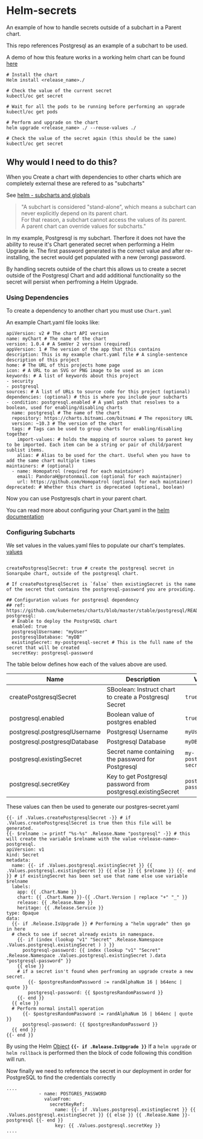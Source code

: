 # Helm-secrets
An example of how to handle secrets outside of a subchart in a Parent chart.

This repo references Postgresql as an example of a subchart to be used.

A demo of how this feature works in a working helm chart can be found [here](https://github.com/Homopatrol/charts-1/tree/master/charts/sonarqube)

```console
# Install the chart
Helm install <release_name>./

# Check the value of the current secret
kubectl/oc get secret

# Wait for all the pods to be running before performing an upgrade
kubectl/oc get pods

# Perform and upgrade on the chart
helm upgrade <release_name> ./ --reuse-values ./

# Check the value of the secret again (this should be the same)
kubectl/oc get secret
```

## Why would I need to do this?
When you Create a chart with dependencies to other charts which are completely external these are refered to as "subcharts"

See [helm - subcharts and globals](https://helm.sh/docs/chart_template_guide/subcharts_and_globals/)

>"A subchart is considered "stand-alone", which means a subchart can never explicitly depend on its parent chart.     
> For that reason, a subchart cannot access the values of its parent.   
> A parent chart can override values for subcharts."

In my example, Postgresql is my subchart. Therfore it does not have the ability to reuse it's Chart generated secret when performing a Helm Upgrade
ie. The first password generated is the correct value and after re-installing, the secret would get populated with a new (wrong) password.

<!-- Additionally, by adding options to re-create the secrets, it's easier to handle the lifecycle of the secrets: ie. the same secret when performing an upgrade so it will still hold the correct value. -->


   <!-- the "existingSecret" parameter assumes that we are creating the secret outside Helm. -->

By handling secrets outside of the chart this allows us to create a secret outside of the Postgresql Chart and add additional functionality so the secret will persist when perfroming a Helm Upgrade.

### Using Dependencies
To create a dependency to another chart you must use `Chart.yaml`

An example Chart.yaml file looks like:
```
apiVersion: v2 # The chart API version 
name: myChart # The name of the chart
version: 1.0.4 # A SemVer 2 version (required)
appVersion: 1 # The version of the app that this contains
description: This is my example chart.yaml file # A single-sentence description of this project
home: # The URL of this projects home page
icon: # A URL to an SVG or PNG image to be used as an icon 
keywords: # A list of keywords about this project
- security
- postgresql
sources: # A list of URLs to source code for this project (optional)
dependencies: (optional) # this is where you include your subcharts
- condition: postgresql.enabled # A yaml path that resolves to a boolean, used for enabling/disabling charts 
  name: postgresql # The name of the chart
  repository: https://charts.bitnami.com/bitnami # The repository URL
  version: ~10.3 # The version of the chart 
  tags: # Tags can be used to group charts for enabling/disabling together
    import-values: # holds the mapping of source values to parent key to be imported. Each item can be a string or pair of child/parent sublist items.
    alias: # Alias to be used for the chart. Useful when you have to add the same chart multiple times
maintainers: # (optional)
  - name: Homopatrol (required for each maintainer)
    email: PandoraH@protonmail.com (optional for each maintainer)
    url: https://github.com/Homopatrol (optional for each maintainer)
deprecated: # Whether this chart is deprecated (optional, boolean)
```
Now you can use Postgresqls chart in your parent chart.

You can read more about configuring your Chart.yaml in the [helm documentation](https://helm.sh/docs/topics/charts/)

### Configuring Subcharts 
<!-- With Helm, configuration settings are kept separate from the manifest formats. You can edit the configuration values without changing the rest of the manifest. -->
We set values in the values.yaml files to populate our chart's templates.
[values](./values.yaml)
```

createPostgresqlSecret: true # create the postgresql secret in Sonarqube chart, outside of the postgresql chart. 

# If createPostgresqlSecret is `false` then existingSecret is the name of the secret that contains the postgresql-password you are providing.

## Configuration values for postgresql dependency
## ref: https://github.com/kubernetes/charts/blob/master/stable/postgresql/README.md
postgresql:
  # Enable to deploy the PostgreSQL chart
  enabled: true
  postgresqlUsername: "myUser"
  postgresqlDatabase: "myDB"
  existingSecret: my-postgresql-secret # This is the full name of the secret that will be created 
  secretKey: postgresql-password
```
The table below defines how each of the values above are used.

| Name | Description | Value |
|------------- |-------------|-------------|
| createPostgresqlSecret | SBoolean: Instruct chart to create a Postgresql Secret | `true` |
| postgresql.enabled | Boolean value of postgres enabled  | `true` |
| postgresql.postgresqlUsername | Postgresql Username | `myUser` |
| postgresql.postgresqlDatabase | Postgresql Database | `myDB` |
| postgresql.existingSecret | Secret name containing the password for Postgresql  | `my-postgresql-secret` |
| postgresql.secretKey | Key to get Postgresql password from postgresql.existingSecret | `postgresql-password` |

These values can then be used to generate our postgres-secret.yaml
```
{{- if .Values.createPostgresqlSecret -}} # if .Values.createPostgresqlSecret is true then this file will be generated.
{{- $relname := printf "%s-%s" .Release.Name "postgresql" -}} # this will create the variable $relname with the value <release-name>-postgresql.
apiVersion: v1
kind: Secret
metadata:
  name: {{- if .Values.postgresql.existingSecret }} {{ .Values.postgresql.existingSecret }} {{ else }} {{ $relname }} {{- end }} # if existingSecret has been set use that name else use variable $relname
  labels:
    app: {{ .Chart.Name }}
    chart: {{ .Chart.Name }}-{{ .Chart.Version | replace "+" "_" }}
    release: {{ .Release.Name }}
    heritage: {{ .Release.Service }}
type: Opaque
data:
  {{- if .Release.IsUpgrade }} # Performing a "helm upgrade" then go in here 
  # check to see if secret already exists in namespace.
    {{- if (index (lookup "v1" "Secret" .Release.Namespace .Values.postgresql.existingSecret ) ) }}
      postgresql-password: {{ index (lookup "v1" "Secret" .Release.Namespace .Values.postgresql.existingSecret ).data "postgresql-password" }}
    {{ else }}
    # if a secret isn't found when perfroming an upgrade create a new secret.
        {{- $postgresRandomPassword := randAlphaNum 16 | b64enc | quote }}
        postgresql-password: {{ $postgresRandomPassword }}
    {{- end }}
  {{ else }}
  # Perform normal install operation
      {{- $postgresRandomPassword := randAlphaNum 16 | b64enc | quote }}
      postgresql-password: {{ $postgresRandomPassword }}
  {{ end }}
{{- end }}
```
By using the Helm [Object](https://helm.sh/docs/chart_template_guide/builtin_objects/) **`{{- if .Release.IsUpgrade }}`** If a `helm upgrade` or `helm rollback` is performed then the block of code following this condition will run.


Now finally we need to reference the secret in our deployment in order for PostgreSQL to find the credentials correctly
```
....
            - name: POSTGRES_PASSWORD
              valueFrom:
                secretKeyRef:
                  name: {{- if .Values.postgresql.existingSecret }} {{ .Values.postgresql.existingSecret }} {{ else }} {{ .Release.Name }}-postgresql {{- end }}
                  key: {{ .Values.postgresql.secretKey }}
....
```
